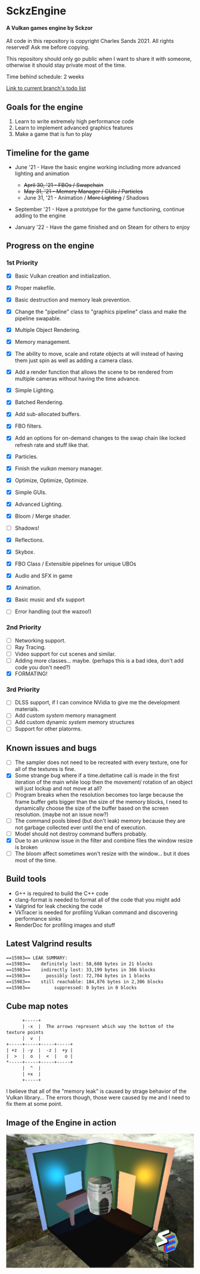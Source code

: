 # SckzEngine

#### A Vulkan games engine by Sckzor

All code in this repository is copyright Charles Sands 2021. All rights reserved! Ask me before copying.

This repository should only go public when I want to share it with someone, otherwise it should stay private most of the time.

Time behind schedule: 2 weeks

[Link to current branch's todo list](current-branch-todo.md)

## Goals for the engine

1. Learn to write extremely high performance code
2. Learn to implement advanced graphics features
3. Make a game that is fun to play

## Timeline for the game

- June '21 - Have the basic engine working including more advanced lighting and animation

  - ~~April 30, '21 - FBOs / Swapchain~~
  - ~~May 31, '21 - Memory Manager / GUIs / Particles~~
  - June 31, '21 - Animation / ~~More Lighting~~ / Shadows

- September '21 - Have a prototype for the game functioning, continue adding to the engine

- January '22 - Have the game finished and on Steam for others to enjoy

## Progress on the engine

### 1st Priority

- [x] Basic Vulkan creation and initialization.
- [x] Proper makefile.
- [x] Basic destruction and memory leak prevention.
- [x] Change the "pipeline" class to "graphics pipeline" class and make the pipeline swapable.
- [x] Multiple Object Rendering.
- [x] Memory management.
- [x] The ability to move, scale and rotate objects at will instead of having them just spin as well as adding a camera class.
- [x] Add a render function that allows the scene to be rendered from multiple cameras without having the time advance.
- [x] Simple Lighting.
- [x] Batched Rendering.
- [x] Add sub-allocated buffers.
- [x] FBO filters.
- [x] Add an options for on-demand changes to the swap chain like locked refresh rate and stuff like that.
- [x] Particles.
- [x] Finish the _vulkan_ memory manager.
- [x] Optimize, Optimize, Optimize.
- [x] Simple GUIs.
- [x] Advanced Lighting.
- [x] Bloom / Merge shader.
- [ ] Shadows!
- [x] Reflections.
- [x] Skybox.
- [x] FBO Class / Extensible pipelines for unique UBOs
- [x] Audio and SFX in game
- [x] Animation.
- [x] Basic music and sfx support
- [ ] Error handling (out the wazoo!)


### 2nd Priority

- [ ] Networking support.
- [ ] Ray Tracing.
- [ ] Video support for cut scenes and similar.
- [ ] Adding more classes... maybe. (perhaps this is a bad idea, don't add code you don't need?)
- [x] FORMATING!

### 3rd Priority

- [ ] DLSS support, if I can convince NVidia to give me the development materials.
- [ ] Add custom _system_ memory managment
- [ ] Add custom dynamic _system_ memory structures
- [ ] Support for other platorms.

## Known issues and bugs

- [ ] The sampler does not need to be recreated with every texture, one for all of the textures is fine.
- [x] Some strange bug where if a time.deltatime call is made in the first iteration of the main while loop then the movement/ rotation of an object will just lockup and not move at all?
- [ ] Program breaks when the resolution becomes too large because the frame buffer gets bigger than the size of the memory blocks, I need to dynamically choose the size of the buffer based on the screen resolution. (maybe not an issue now?)
- [ ] The command pools bleed (but don't leak) memory because they are not garbage collected ever until the end of execution.
- [ ] Model should not destroy command buffers probably.
- [x] Due to an unknow issue in the filter and combine files the window resize is broken
- [ ] The bloom affect sometimes won't resize with the window... but it does most of the time.

## Build tools

- G++ is required to build the C++ code
- clang-format is needed to format all of the code that you might add
- Valgrind for leak checking the code
- VkTracer is needed for profiling Vulkan command and discovering performance sinks
- RenderDoc for profiling images and stuff

## Latest Valgrind results

```
==15983== LEAK SUMMARY:
==15983==    definitely lost: 58,608 bytes in 21 blocks
==15983==    indirectly lost: 33,199 bytes in 366 blocks
==15983==      possibly lost: 72,704 bytes in 1 blocks
==15983==    still reachable: 184,876 bytes in 2,306 blocks
==15983==         suppressed: 0 bytes in 0 blocks
```

## Cube map notes

```
      +-----+
      | -x  |  The arrows represent which way the bottom of the texture points
      |  v  |
+-----+-----+-----+-----+
| +z  | -y  |  -z |  +y |
|  >  |  o  |  <  |   o |
*-----+-----+-----+-----+
      |  ^  |
      | +x  |
      +-----+
```

I believe that all of the "memory leak" is caused by strage behavior of the Vulkan library... The errors though,
those were caused by me and I need to fix them at some point.

## Image of the Engine in action

![Screenshot](Screenshot.png)
